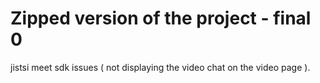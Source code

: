 # Zipped version of the project - final 0




jistsi meet sdk issues ( not displaying the video chat on the video page ). 


